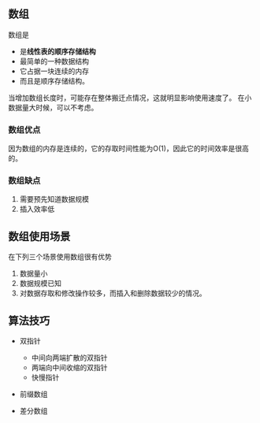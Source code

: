 ## 数组

数组是
- 是**线性表的顺序存储结构**
- 最简单的一种数据结构
- 它占据一块连续的内存
- 而且是顺序存储结构。


当增加数组长度时，可能存在整体搬迁点情况，这就明显影响使用速度了。
在小数据量大时候，可以不考虑。

### 数组优点

因为数组的内存是连续的，它的存取时间性能为O(1)，因此它的时间效率是很高的。

### 数组缺点

1.  需要预先知道数据规模
2.  插入效率低

## 数组使用场景

在下列三个场景使用数组很有优势

1.  数据量小
2.  数据规模已知
3.  对数据存取和修改操作较多，而插入和删除数据较少的情况。

## 算法技巧

- 双指针
	- 中间向两端扩散的双指针
	- 两端向中间收缩的双指针
	- 快慢指针

- 前缀数组
- 差分数组
